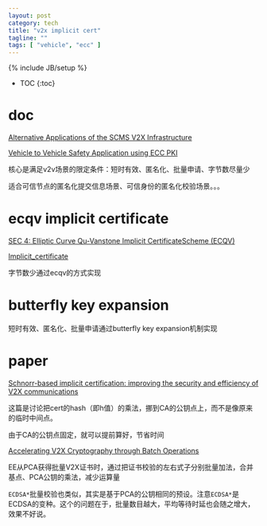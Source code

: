 ```yaml
---
layout: post
category: tech
title: "v2x implicit cert"
tagline: ""
tags: [ "vehicle", "ecc" ] 
---
```

{% include JB/setup %}

* TOC
{:toc}

# doc

[Alternative Applications of the SCMS V2X Infrastructure](https://icmconference.org/wp-content/uploads/E21b-Romansky.pdf)

[Vehicle to Vehicle Safety Application using ECC PKI](https://csrc.nist.gov/csrc/media/events/workshop-on-elliptic-curve-cryptography-standards/documents/presentations/session2-lambert-rob.pdf)

核心是满足v2v场景的限定条件：短时有效、匿名化、批量申请、字节数尽量少

适合可信节点的匿名化提交信息场景、可信身份的匿名化校验场景。。。

# ecqv implicit certificate

[SEC 4:  Elliptic Curve Qu-Vanstone Implicit CertificateScheme (ECQV)](https://www.secg.org/sec4-1.0.pdf)

[Implicit_certificate](https://en.wikipedia.org/wiki/Implicit_certificate)

字节数少通过ecqv的方式实现

# butterfly key expansion

短时有效、匿名化、批量申请通过butterfly key expansion机制实现

# paper

[Schnorr-based implicit certification: improving the security and efficiency of V2X communications](https://www.semanticscholar.org/paper/Schnorr-based-implicit-certification%3A-improving-the-Barreto-Simpl%C3%ADcio/af96f4189589b0fc8f611b6cc50dc1ac5769669d)

这篇是讨论把cert的hash（即h值）的乘法，挪到CA的公钥点上，而不是像原来的临时中间点。

由于CA的公钥点固定，就可以提前算好，节省时间

[Accelerating V2X Cryptography through Batch Operations](https://www.semanticscholar.org/paper/Accelerating-V2X-Cryptography-through-Batch-Bottinelli-Lambert/4ee8de0b546ea964b89747bb5f543df86a1326ef)

EE从PCA获得批量V2X证书时，通过把证书校验的左右式子分别批量加法，合并基点、PCA公钥的乘法，减少运算量

`ECDSA*`批量校验也类似，其实是基于PCA的公钥相同的预设。注意`ECDSA*`是ECDSA的变种。这个的问题在于，批量数目越大，平均等待时延也会随之增大，效果不好说。

